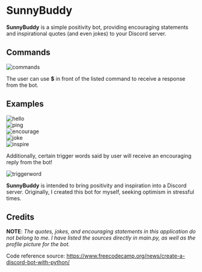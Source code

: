 # SunnyBuddy

**SunnyBuddy** is a simple positivity bot, providing encouraging statements and inspirational quotes (and even jokes) to your Discord server.

## Commands

![commands](https://user-images.githubusercontent.com/85172362/167752800-45fa397b-ecdf-4fb5-9d03-bcdabc47d26f.png)

The user can use **$** in front of the listed command to receive a response from the bot. 

## Examples
![hello](https://user-images.githubusercontent.com/85172362/167753992-a42d6dff-96ef-4bab-a68e-f161946be4e2.png) <br>
![ping](https://user-images.githubusercontent.com/85172362/167753737-449fea15-8a6c-42f9-bab0-fd2c1563a9e9.png) <br>
![encourage](https://user-images.githubusercontent.com/85172362/167754407-516a641a-8d8e-4ee0-acd3-aebae77dd9db.png) <br>
![joke](https://user-images.githubusercontent.com/85172362/167754411-1f71e525-d304-42ad-ace0-05e7a4ab6214.png) <br>
![inspire](https://user-images.githubusercontent.com/85172362/167754416-e2dbc9e1-a019-4139-b5cc-884a3ce48557.png)

Additionally, certain trigger words said by user will receive an encouraging reply from the bot!

![triggerword](https://user-images.githubusercontent.com/85172362/167754419-f24b0f88-8f64-4f76-8886-b8dce2aba284.png)

**SunnyBuddy** is intended to bring positivity and inspiration into a Discord server. Originally, I created this bot for myself, seeking optimism in stressful times. 

## Credits
**NOTE**: 
*The quotes, jokes, and encouraging statements in this application do not belong to me. I have listed the sources directly in main.py, as well as the profile picture for the bot.*

Code reference source: https://www.freecodecamp.org/news/create-a-discord-bot-with-python/ 
 
